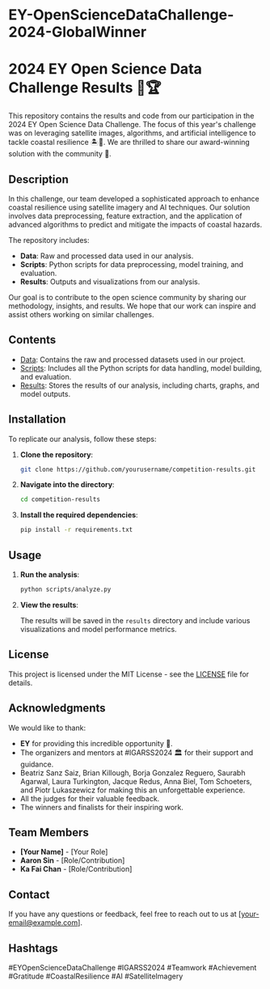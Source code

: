 # EY-OpenScienceDataChallenge-2024-GlobalWinner

# 2024 EY Open Science Data Challenge Results 🥇🏆

This repository contains the results and code from our participation in the 2024 EY Open Science Data Challenge. The focus of this year's challenge was on leveraging satellite images, algorithms, and artificial intelligence to tackle coastal resilience 🏝️🌊. We are thrilled to share our award-winning solution with the community 🎉.

## Description

In this challenge, our team developed a sophisticated approach to enhance coastal resilience using satellite imagery and AI techniques. Our solution involves data preprocessing, feature extraction, and the application of advanced algorithms to predict and mitigate the impacts of coastal hazards.

The repository includes:

- **Data**: Raw and processed data used in our analysis.
- **Scripts**: Python scripts for data preprocessing, model training, and evaluation.
- **Results**: Outputs and visualizations from our analysis.

Our goal is to contribute to the open science community by sharing our methodology, insights, and results. We hope that our work can inspire and assist others working on similar challenges.

## Contents

- [Data](data): Contains the raw and processed datasets used in our project.
- [Scripts](scripts): Includes all the Python scripts for data handling, model building, and evaluation.
- [Results](results): Stores the results of our analysis, including charts, graphs, and model outputs.

## Installation

To replicate our analysis, follow these steps:

1. **Clone the repository**:

    ```bash
    git clone https://github.com/yourusername/competition-results.git
    ```

2. **Navigate into the directory**:

    ```bash
    cd competition-results
    ```

3. **Install the required dependencies**:

    ```bash
    pip install -r requirements.txt
    ```

## Usage

1. **Run the analysis**:

    ```bash
    python scripts/analyze.py
    ```

2. **View the results**:

    The results will be saved in the `results` directory and include various visualizations and model performance metrics.

## License

This project is licensed under the MIT License - see the [LICENSE](LICENSE) file for details.

## Acknowledgments

We would like to thank:

- **EY** for providing this incredible opportunity 💛.
- The organizers and mentors at #IGARSS2024 🏛️ for their support and guidance.
- Beatriz Sanz Saiz, Brian Killough, Borja Gonzalez Reguero, Saurabh Agarwal, Laura Turkington, Jacque Redus, Anna Biel, Tom Schoeters, and Piotr Lukaszewicz for making this an unforgettable experience.
- All the judges for their valuable feedback.
- The winners and finalists for their inspiring work.

## Team Members

- **[Your Name]** - [Your Role]
- **Aaron Sin** - [Role/Contribution]
- **Ka Fai Chan** - [Role/Contribution]

## Contact

If you have any questions or feedback, feel free to reach out to us at [your-email@example.com].

## Hashtags

#EYOpenScienceDataChallenge #IGARSS2024 #Teamwork #Achievement #Gratitude #CoastalResilience #AI #SatelliteImagery
